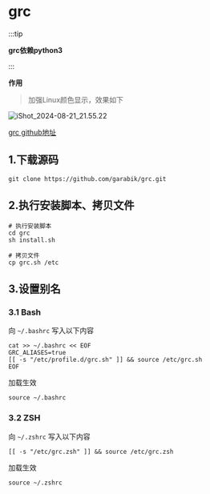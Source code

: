 # grc

:::tip

**grc依赖python3**

:::

**作用**

> 加强Linux颜色显示，效果如下

![iShot_2024-08-21_21.55.22](https://gitea.pptfz.cn/pptfz/picgo-images/raw/branch/master/img/iShot_2024-08-21_21.55.22.png)



[grc github地址](https://github.com/garabik/grc)



## 1.下载源码

```shell
git clone https://github.com/garabik/grc.git
```



## 2.执行安装脚本、拷贝文件

```shell
# 执行安装脚本
cd grc
sh install.sh

# 拷贝文件
cp grc.sh /etc
```

 

## 3.设置别名

### 3.1 Bash

向 `~/.bashrc` 写入以下内容

```shell
cat >> ~/.bashrc << EOF
GRC_ALIASES=true
[[ -s "/etc/profile.d/grc.sh" ]] && source /etc/grc.sh
EOF
```



加载生效

```shell
source ~/.bashrc
```



### 3.2 ZSH

向 `~/.zshrc` 写入以下内容

```shell
[[ -s "/etc/grc.zsh" ]] && source /etc/grc.zsh
```



加载生效

```shell
source ~/.zshrc
```

